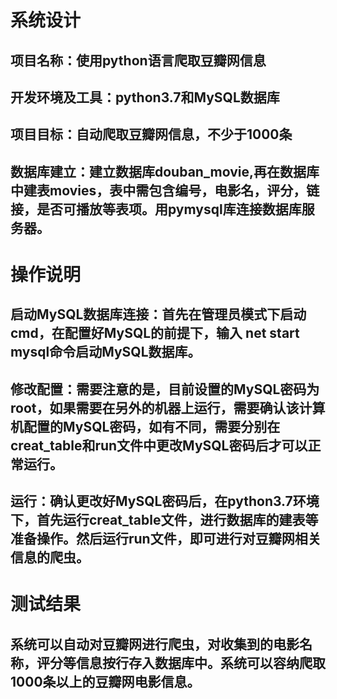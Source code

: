 # 系统设计
## 项目名称：使用python语言爬取豆瓣网信息
## 开发环境及工具：python3.7和MySQL数据库
## 项目目标：自动爬取豆瓣网信息，不少于1000条
## 数据库建立：建立数据库douban_movie,再在数据库中建表movies，表中需包含编号，电影名，评分，链接，是否可播放等表项。用pymysql库连接数据库服务器。

# 操作说明
## 启动MySQL数据库连接：首先在管理员模式下启动cmd，在配置好MySQL的前提下，输入 net start mysql命令启动MySQL数据库。
## 修改配置：需要注意的是，目前设置的MySQL密码为root，如果需要在另外的机器上运行，需要确认该计算机配置的MySQL密码，如有不同，需要分别在creat_table和run文件中更改MySQL密码后才可以正常运行。
## 运行：确认更改好MySQL密码后，在python3.7环境下，首先运行creat_table文件，进行数据库的建表等准备操作。然后运行run文件，即可进行对豆瓣网相关信息的爬虫。

# 测试结果
## 系统可以自动对豆瓣网进行爬虫，对收集到的电影名称，评分等信息按行存入数据库中。系统可以容纳爬取1000条以上的豆瓣网电影信息。
 


